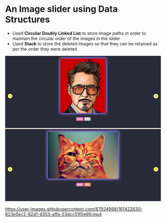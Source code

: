 # An Image slider using Data Structures

- Used **Circular Doubly Linked List** to store image paths in order to maintain the circular order of the images in the slider
- Used **Stack** to store the deleted Images so that they can be retained as per the order they were deleted

![Screenshot 1](./screenshots/ss_1.png)
![Screenshot 1](./screenshots/ss_2.png)


https://user-images.githubusercontent.com/87924988/161422630-823e5ec2-82d1-4553-affa-53dcc51f0e99.mp4

